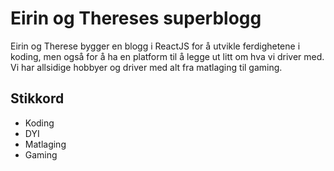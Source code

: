 # Eirin og Thereses superblogg
Eirin og Therese bygger en blogg i ReactJS for å utvikle ferdighetene i koding, men også for å ha en platform til å legge ut litt om hva vi driver med. 
Vi har allsidige hobbyer og driver med alt fra matlaging til gaming.

## Stikkord
* Koding
* DYI
* Matlaging
* Gaming
